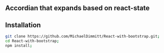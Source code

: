 ## Accordian that expands based on react-state

## Installation

```bash
git clone https://github.com/MichaelDimmitt/React-with-bootstrap.git;
cd React-with-bootstrap;
npm install;
```
